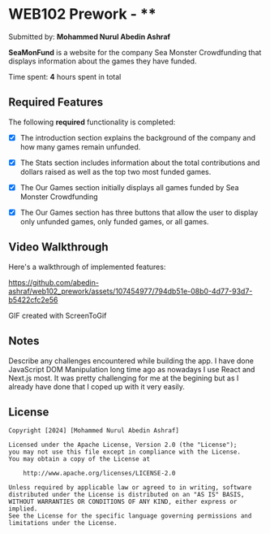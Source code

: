 # WEB102 Prework - **

Submitted by: **Mohammed Nurul Abedin Ashraf**

**SeaMonFund** is a website for the company Sea Monster Crowdfunding that displays information about the games they have funded.

Time spent: **4** hours spent in total

## Required Features

The following **required** functionality is completed:

* [x] The introduction section explains the background of the company and how many games remain unfunded.
* [x] The Stats section includes information about the total contributions and dollars raised as well as the top two most funded games.
* [x] The Our Games section initially displays all games funded by Sea Monster Crowdfunding
* [x] The Our Games section has three buttons that allow the user to display only unfunded games, only funded games, or all games.


## Video Walkthrough

Here's a walkthrough of implemented features:



https://github.com/abedin-ashraf/web102_prework/assets/107454977/794db51e-08b0-4d77-93d7-b5422cfc2e56



<!-- Replace this with whatever GIF tool you used! -->
GIF created with ScreenToGif
<!-- Recommended tools:
[Kap](https://getkap.co/) for macOS
[ScreenToGif](https://www.screentogif.com/) for Windows
[peek](https://github.com/phw/peek) for Linux. -->

## Notes

Describe any challenges encountered while building the app.
I have done JavaScript DOM Manipulation long time ago as nowadays I use React and Next.js most. It was pretty challenging for me at the begining but as I already have done that I coped up with it very easily.

## License

    Copyright [2024] [Mohammed Nurul Abedin Ashraf]

    Licensed under the Apache License, Version 2.0 (the "License");
    you may not use this file except in compliance with the License.
    You may obtain a copy of the License at

        http://www.apache.org/licenses/LICENSE-2.0

    Unless required by applicable law or agreed to in writing, software
    distributed under the License is distributed on an "AS IS" BASIS,
    WITHOUT WARRANTIES OR CONDITIONS OF ANY KIND, either express or implied.
    See the License for the specific language governing permissions and
    limitations under the License.
